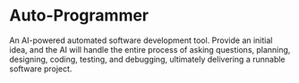 # Auto-Programmer
An AI-powered automated software development tool. Provide an initial idea, and the AI will handle the entire process of asking questions, planning, designing, coding, testing, and debugging, ultimately delivering a runnable software project.
